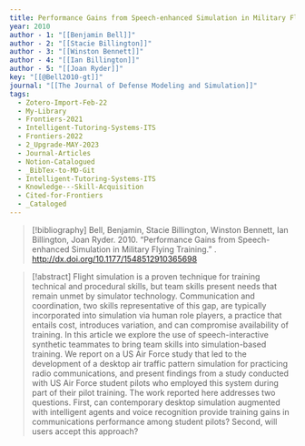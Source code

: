 ```yaml
---
title: Performance Gains from Speech-enhanced Simulation in Military Flying Training
year: 2010
author - 1: "[[Benjamin Bell]]"
author - 2: "[[Stacie Billington]]"
author - 3: "[[Winston Bennett]]"
author - 4: "[[Ian Billington]]"
author - 5: "[[Joan Ryder]]"
key: "[[@Bell2010-gt]]"
journal: "[[The Journal of Defense Modeling and Simulation]]"
tags:
  - Zotero-Import-Feb-22
  - My-Library
  - Frontiers-2021
  - Intelligent-Tutoring-Systems-ITS
  - Frontiers-2022
  - 2_Upgrade-MAY-2023
  - Journal-Articles
  - Notion-Catalogued
  - _BibTex-to-MD-Git
  - Intelligent-Tutoring-Systems-ITS
  - Knowledge---Skill-Acquisition
  - Cited-for-Frontiers
  - _Cataloged
---
```


> [!bibliography]
> Bell, Benjamin, Stacie Billington, Winston Bennett, Ian Billington, Joan Ryder. 2010. “Performance Gains from Speech-enhanced Simulation in Military Flying Training.” . http://dx.doi.org/10.1177/1548512910365698

> [!abstract]
> Flight simulation is a proven technique for training technical and procedural skills, but team skills present needs that remain unmet by simulator technology. Communication and coordination, two skills representative of this gap, are typically incorporated into simulation via human role players, a practice that entails cost, introduces variation, and can compromise availability of training. In this article we explore the use of speech-interactive synthetic teammates to bring team skills into simulation-based training. We report on a US Air Force study that led to the development of a desktop air traffic pattern simulation for practicing radio communications, and present findings from a study conducted with US Air Force student pilots who employed this system during part of their pilot training. The work reported here addresses two questions. First, can contemporary desktop simulation augmented with intelligent agents and voice recognition provide training gains in communications performance among student pilots? Second, will users accept this approach?